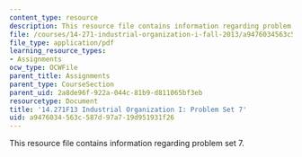```yaml
---
content_type: resource
description: This resource file contains information regarding problem set 7.
file: /courses/14-271-industrial-organization-i-fall-2013/a9476034563c587d97a719d951931f26_MIT14_271F13_probset7.pdf
file_type: application/pdf
learning_resource_types:
- Assignments
ocw_type: OCWFile
parent_title: Assignments
parent_type: CourseSection
parent_uid: 2a8de96f-922a-044c-81b9-d811065bf3eb
resourcetype: Document
title: '14.271F13 Industrial Organization I: Problem Set 7'
uid: a9476034-563c-587d-97a7-19d951931f26
---
```

This resource file contains information regarding problem set 7.

